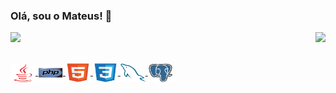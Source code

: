 ### Olá, sou o Mateus! 👋

<p align="right">
  <a href="https://github.com/mateussantanasilva">
  <img align="left" src="https://github-readme-stats.vercel.app/api?username=mateussantanasilva&theme=tokyonight&show_icons=true" />

  <img  float="right" src="https://github-readme-stats.vercel.app/api/top-langs/?username=mateussantanasilva&theme=tokyonight&show_icons=true" />
</p>
  
<div style="display: inline_block"><br>
  <img align="center" alt="java" height="30" width="40" src="https://raw.githubusercontent.com/devicons/devicon/master/icons/java/java-plain.svg">
  <img align="center" alt="php" height="30" width="40" src="https://raw.githubusercontent.com/devicons/devicon/master/icons/php/php-original.svg">
  <img align="center" alt="HTML" height="30" width="40" src="https://raw.githubusercontent.com/devicons/devicon/master/icons/html5/html5-original.svg">
  <img align="center" alt="CSS" height="30" width="40" src="https://raw.githubusercontent.com/devicons/devicon/master/icons/css3/css3-original.svg">
  <img align="center" alt="mysql" height="30" width="40" src="https://raw.githubusercontent.com/devicons/devicon/master/icons/mysql/mysql-original.svg">
  <img align="center" alt="postgresql" height="30" width="40" src="https://raw.githubusercontent.com/devicons/devicon/master/icons/postgresql/postgresql-original.svg">
  
  ##
